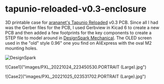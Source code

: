 # tapunio-reloaded-v0.3-enclosure
3D printable case for [arananet's Tapunio Reloaded](https://github.com/arananet/Tapuino-Reloaded) v0.3 PCB.  Since all I had was the Gerber files for the PCB, I used Gerbview in Kicad 6 to create a new PCB and then added a few footprints for the key components to create a STEP file to model around in [DesignSpark Mechanical](https://www.rs-online.com/designspark/home). The OLED screen used in the "old" style 0.96" one you find on AliExpress with the oval M2 mounting holes.

![DesignSpark]("images/DesignSpark.JPG")

![Case1]("images/PXL_20221024_223450530.PORTRAIT (Large).jpg")

![Case2]("images/PXL_20221025_023531702.PORTRAIT (Large).jpg")

